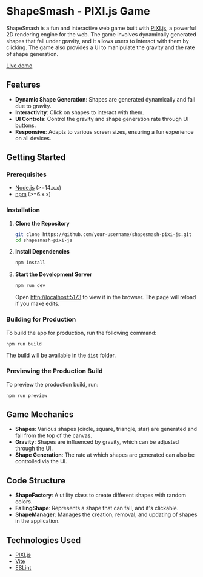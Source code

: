 # ShapeSmash - PIXI.js Game

ShapeSmash is a fun and interactive web game built with [PIXI.js](https://pixijs.io/), a powerful 2D rendering engine for the web. The game involves dynamically generated shapes that fall under gravity, and it allows users to interact with them by clicking. The game also provides a UI to manipulate the gravity and the rate of shape generation.

[Live demo](https://shape-smash-three.vercel.app/)

## Features

- **Dynamic Shape Generation**: Shapes are generated dynamically and fall due to gravity.
- **Interactivity**: Click on shapes to interact with them.
- **UI Controls**: Control the gravity and shape generation rate through UI buttons.
- **Responsive**: Adapts to various screen sizes, ensuring a fun experience on all devices.

## Getting Started

### Prerequisites

- [Node.js](https://nodejs.org/) (>=14.x.x)
- [npm](https://www.npmjs.com/) (>=6.x.x)

### Installation

1. **Clone the Repository**

   ```sh
   git clone https://github.com/your-username/shapesmash-pixi-js.git
   cd shapesmash-pixi-js
   ```

2. **Install Dependencies**

   ```sh
   npm install
   ```

3. **Start the Development Server**

   ```sh
   npm run dev
   ```

   Open [http://localhost:5173](http://localhost:5173) to view it in the browser. The page will reload if you make edits.

### Building for Production

To build the app for production, run the following command:

```sh
npm run build
```

The build will be available in the `dist` folder.

### Previewing the Production Build

To preview the production build, run:

```sh
npm run preview
```

## Game Mechanics

- **Shapes**: Various shapes (circle, square, triangle, star) are generated and fall from the top of the canvas.
- **Gravity**: Shapes are influenced by gravity, which can be adjusted through the UI.
- **Shape Generation**: The rate at which shapes are generated can also be controlled via the UI.

## Code Structure

- **ShapeFactory**: A utility class to create different shapes with random colors.
- **FallingShape**: Represents a shape that can fall, and it's clickable.
- **ShapeManager**: Manages the creation, removal, and updating of shapes in the application.

## Technologies Used

- [PIXI.js](https://pixijs.io/)
- [Vite](https://vitejs.dev/)
- [ESLint](https://eslint.org/)
